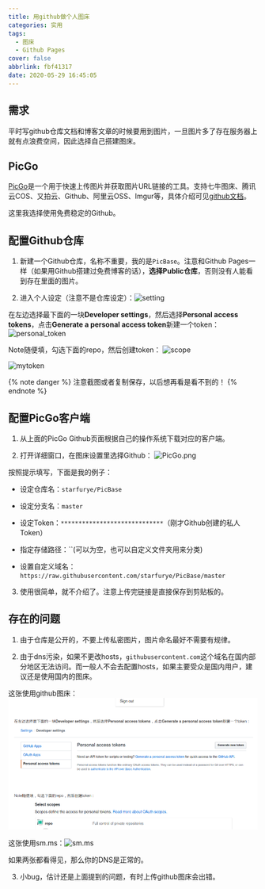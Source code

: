 ```yaml
---
title: 用github做个人图床
categories: 实用
tags:
  - 图床
  - Github Pages
cover: false
abbrlink: fbf41317
date: 2020-05-29 16:45:05
---
```




## 需求


平时写github仓库文档和博客文章的时候要用到图片，一旦图片多了存在服务器上就有点浪费空间，因此选择自己搭建图床。


## PicGo


[PicGo](https://github.com/Molunerfinn/PicGo)是一个用于快速上传图片并获取图片URL链接的工具。支持七牛图床、腾讯云COS、又拍云、Github、阿里云OSS、Imgur等，具体介绍可见[github文档](https://picgo.github.io/PicGo-Doc/zh/guide/#%E5%BA%94%E7%94%A8%E6%A6%82%E8%BF%B0)。


这里我选择使用免费稳定的Github。


## 配置Github仓库


1. 新建一个Github仓库，名称不重要，我的是`PicBase`。注意和Github Pages一样（如果用Github搭建过免费博客的话），**选择Public仓库**，否则没有人能看到存在里面的图片。


2. 进入个人设定（注意不是仓库设定）：![setting](https://i.loli.net/2020/05/29/jizTIFg4sdo2yJl.png)


在左边选择最下面的一块**Developer settings**，然后选择**Personal access tokens**，点击**Generate a personal access token**新建一个token：
![personal_token](https://i.loli.net/2020/05/29/i4zql2rUaQV6kjO.png)

Note随便填，勾选下面的repo，然后创建token：
![scope](https://i.loli.net/2020/05/29/E3atoDRHC2xVFhe.png)

![mytoken](https://i.loli.net/2020/05/29/u9NaVU4ZcIvs51l.png)

{% note danger %}
注意截图或者复制保存，以后想再看是看不到的！
{% endnote %}

## 配置PicGo客户端


1. 从上面的PicGo Github页面根据自己的操作系统下载对应的客户端。


2. 打开详细窗口，在图床设置里选择Github： ![PicGo.png](https://i.loli.net/2020/05/29/Q3PcsyYlfvX81hq.png)


按照提示填写，下面是我的例子：

* 设定仓库名：`starfurye/PicBase`

* 设定分支名：`master`

* 设定Token：`*****************************`（刚才Github创建的私人Token）

* 指定存储路径：``(可以为空，也可以自定义文件夹用来分类)

* 设置自定义域名：`https://raw.githubusercontent.com/starfurye/PicBase/master`


3. 使用很简单，就不介绍了。注意上传完链接是直接保存到剪贴板的。


## 存在的问题


1. 由于仓库是公开的，不要上传私密图片，图片命名最好不需要有规律。


2. 由于dns污染，如果不更改hosts，`githubusercontent.com`这个域名在国内部分地区无法访问。而一般人不会去配置hosts，如果主要受众是国内用户，建议还是使用国内的图床。


这张使用github图床：![github](https://raw.githubusercontent.com/starfurye/PicBase/master/blog-0-github_error.png)


这张使用sm.ms：![sm.ms](https://i.loli.net/2020/05/29/TwrhWtKI7ZClHOc.png)


如果两张都看得见，那么你的DNS是正常的。


3. 小bug，估计还是上面提到的问题，有时上传github图床会出错。
